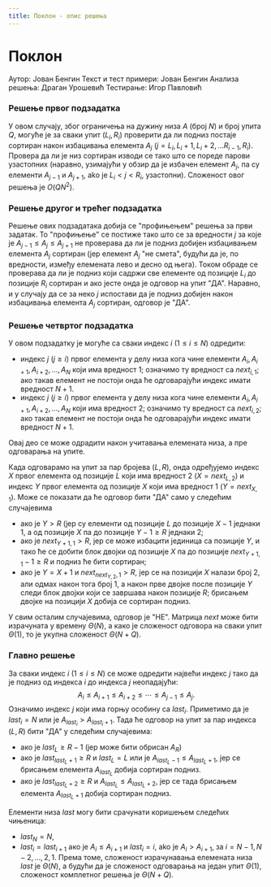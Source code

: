 ```yaml
---
title: Поклон - опис решења
---
```


# Поклон

Аутор: Јован Бенгин
Текст и тест примери: Јован Бенгин
Анализа решења: Драган Урошевић
Тестирање: Игор Павловић


 ### Решење првог подзадатка
У овом случају, због ограничења на дужину низа $A$ (број $N$) и број упита $Q$, могуће је за сваки упит $(L_i, R_i)$ проверити да ли подниз постаје сортиран након избацивања елемента $A_j$ ($j= L_i, L_i+1, L_i+2, \dots R_{i-1}, R_i$). Провера да ли је низ сортиран изводи се тако што се пореде парови узастопних (наравно, узимајући у обзир да је избачен елемент $A_j$, па су елементи $A_{j-1}$ и $A_{j+1}$, ako je $L_i < j < R_i$, узастопни). Сложеност овог решења је $O(QN^2)$.

 ### Решење другог и трећег подзадатка
Решење ових подзадатака добија се "профињењем" решења за први задатак. То "профињење" се постиже тако што се за вредности $ј$ за које је $A_{j-1}\leq A_j \leq A_{j+1}$ не проверава да ли је подниз добијен избацивањем елемента $A_j$ сортиран (јер елемент $A_j$ "не смета", будући да је, по вредности, између елемената лево и десно од њега). Током обраде се проверава да ли је подниз који садржи све елементе од позиције  $L_i$ до позиције $R_i$ сортиран и ако јесте онда је одговор на упит "ДА". Наравно, и у случају да се за неко $j$ испостави да је подниз добијен након избацивања елемента $A_j$ сортиран, одговор је "ДА".

 ### Решење четвртог подзадатка
У овом подзадатку је могуће са сваки индекс $i$  ($1\leq i \leq N$) одредити:
- индекс $j$ ($j\geq i$) првог елемента у делу низа кога чине елементи $A_i, A_{i+1}, A_{i+2}, \dots, A_N$ који има вредност  $1$; означимо ту вредност са $next_{i,1}$; ако такав елемент не постоји онда ће одговарајући индекс имати вредност $N+1$. 
- индекс $j$ ($j\geq i$) првог елемента у делу низа кога чине елементи $A_i, A_{i+1}, A_{i+2}, \dots, A_N$ који има вредност  $2$; означимо ту вредност са $next_{i,2}$; ако такав елемент не постоји онда ће одговарајући индекс имати вредност $N+1$.

Овај део се може одрадити након учитавања елемената низа, а пре одговарања на упите.

Када одговарамо на упит за пар бројева $(L,R)$, онда одређујемо индекс $X$ првог елемента од позиције $L$ који има вредност $2$ ($X=next_{L,2}$) и индекс $Y$ првог елемента од позиције $X$ који има вредност $1$ ($Y=next_{X,1}$).
Може се показати да ће одговор бити "ДА" само у следећим случајевима

- ако је $Y>R$ (јер су елементи од позиције $L$ до позиције $X-1$ једнаки $1$, а од позиције $X$ па до позиције $Y-1\geq R$ једнаки $2$; 
- ако је $next_{Y+1,1}>R$, јер се може избацити јединица са позиције $Y$, и тако ће се добити блок двојки од позиције $X$ па до позиције $next_{Y+1,1}-1 \geq R$ и подниз ће бити сортиран;
- ако је $Y=X+1$ и  $next_{next_{Y,2},1}>R$, јер се на позицији $X$ налази број $2$, али одмах након тога број $1$, а након прве двојке после позиције $Y$ следи блок двојки који се завршава након позиције $R$; брисањем двојке на позицији $X$ добија се сортиран подниз.

У свим осталим случајевима, одговор је "НЕ".
Матрица $next$ може бити израчуната у времену $\Theta(N)$, а како је сложеност одговора на сваки упит $\Theta(1)$, то је укупна сложеност $\Theta(N+Q)$.

### Главно решење

За сваки индекс $i$ ($1\leq i \leq N$) се може одредити највећи индекс $j$ тако да је подниз од индекса $i$ до индекса $j$ неопадајући:
 $$
 A_i \leq A_{i+1} \leq A_{i+2} \leq \dotsb \leq A_{j-1} \leq A_j.
 $$
 Означимо индекс $j$ који има горњу особину  са $last_i$. Приметимо да је $last_i = N$ или је $A_{last_i} > A_{last_i+1}$. 
Тада ће одговор на упит за пар индекса $(L,R)$ бити "ДА" у следећим случајевима:

- ако је $last_L \geq R-1$ (јер може бити обрисан $A_R$)
- ако је $last_{last_L+1} \geq R$ и $last_L = L$ или је $A_{last_L-1} \leq A_{last_L+1}$, јер се брисањем елемента  $A_{last_L}$ добија сортиран подниз.
- ако је $last_{last_L+2} \geq R$ и $A_{last_L} \leq A_{last_L+2}$, јер се тада брисањем елемента $A_{last_L+1}$ добија сортиран подниз. 

Елементи низа $last$ могу бити срачунати коришењем следећих чињеница:

- $last_N = N$,
- $last_i = last_{i+1}$ ако је $A_i \leq A_{i+1}$ и $last_i = i$, ako je $A_i > A_{i+1}$, за $i=N-1, N-2, \dots, 2, 1$.
Према томе, сложеност израчунавања елемената низа $last$ је $\Theta(N)$, а будући да је сложеност одговарања на један упит $\Theta(1)$, сложеност комплетног решења је $\Theta(N+Q)$.
